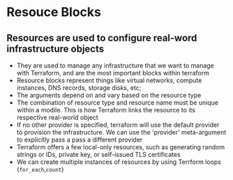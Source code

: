 # Resouce Blocks
## Resources are used to configure real-word infrastructure objects

- They are used to manage any infrastructure that we want to manage with Terraform, and are the most important blocks within terraform
- Resource blocks represent things like virtual networks, compute instances, DNS records, storage disks, etc;
- The arguments depend on and vary based on the resource type
- The combination of resource type and resource name must be unique within a modile. This is how Terraform links the resource to its respective real-world object
- If no other provider is specified, terraform will use the default provider to provision the infrastructure. We can use the 'provider' meta-argument to explicitly pass a pass a different provider
- Terraform offers a few local-only resources, such as generating random strings or IDs, private key, or self-issued TLS certificates
- We can create multiple instances of resources by using Terrform loops (`for_each`,`count`)